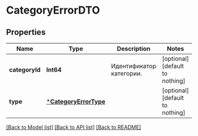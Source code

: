 # CategoryErrorDTO


## Properties
Name | Type | Description | Notes
------------ | ------------- | ------------- | -------------
**categoryId** | **Int64** | Идентификатор категории. | [optional] [default to nothing]
**type** | [***CategoryErrorType**](CategoryErrorType.md) |  | [optional] [default to nothing]


[[Back to Model list]](../README.md#models) [[Back to API list]](../README.md#api-endpoints) [[Back to README]](../README.md)


